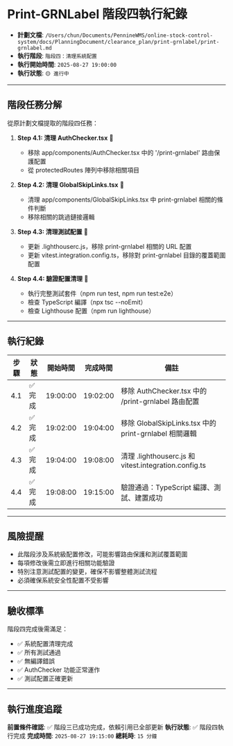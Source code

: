 # Print-GRNLabel 階段四執行紀錄

- **計劃文檔**: `/Users/chun/Documents/PennineWMS/online-stock-control-system/docs/PlanningDocument/clearance_plan/print-grnlabel/print-grnlabel.md`
- **執行階段**: `階段四：清理系統配置`
- **執行開始時間**: `2025-08-27 19:00:00`
- **執行狀態**: `🟡 進行中`

---

## 階段任務分解

從原計劃文檔提取的階段四任務：

1. **Step 4.1: 清理 AuthChecker.tsx** 🔴
   - 移除 app/components/AuthChecker.tsx 中的 '/print-grnlabel' 路由保護配置
   - 從 protectedRoutes 陣列中移除相關項目

2. **Step 4.2: 清理 GlobalSkipLinks.tsx** 🔴
   - 清理 app/components/GlobalSkipLinks.tsx 中 print-grnlabel 相關的條件判斷
   - 移除相關的跳過鏈接邏輯

3. **Step 4.3: 清理測試配置** 🔴
   - 更新 .lighthouserc.js，移除 print-grnlabel 相關的 URL 配置
   - 更新 vitest.integration.config.ts，移除對 print-grnlabel 目錄的覆蓋範圍配置

4. **Step 4.4: 驗證配置清理** 🔴
   - 執行完整測試套件（npm run test, npm run test:e2e）
   - 檢查 TypeScript 編譯（npx tsc --noEmit）
   - 檢查 Lighthouse 配置（npm run lighthouse）

---

## 執行紀錄

| 步驟 | 狀態    | 開始時間 | 完成時間 | 備註                                                  |
| ---- | ------- | -------- | -------- | ----------------------------------------------------- |
| 4.1  | ✅ 完成 | 19:00:00 | 19:02:00 | 移除 AuthChecker.tsx 中的 /print-grnlabel 路由配置    |
| 4.2  | ✅ 完成 | 19:02:00 | 19:04:00 | 移除 GlobalSkipLinks.tsx 中的 print-grnlabel 相關邏輯 |
| 4.3  | ✅ 完成 | 19:04:00 | 19:08:00 | 清理 .lighthouserc.js 和 vitest.integration.config.ts |
| 4.4  | ✅ 完成 | 19:08:00 | 19:15:00 | 驗證通過：TypeScript 編譯、測試、建置成功             |

---

## 風險提醒

- 此階段涉及系統級配置修改，可能影響路由保護和測試覆蓋範圍
- 每項修改後需立即進行相關功能驗證
- 特別注意測試配置的變更，確保不影響整體測試流程
- 必須確保系統安全性配置不受影響

---

## 驗收標準

階段四完成後需滿足：

- ✅ 系統配置清理完成
- ✅ 所有測試通過
- ✅ 無編譯錯誤
- ✅ AuthChecker 功能正常運作
- ✅ 測試配置正確更新

---

## 執行進度追蹤

**前置條件確認**: ✅ 階段三已成功完成，依賴引用已全部更新
**執行狀態**: ✅ 階段四執行完成
**完成時間**: `2025-08-27 19:15:00`
**總耗時**: `15 分鐘`
